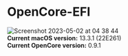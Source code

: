 # OpenCore-EFI
![Screenshot 2023-05-02 at 04 38 44](https://user-images.githubusercontent.com/56915010/235568989-5615f9c6-a8e1-4b76-8b38-ead6af3d5fb8.png) \
**Current macOS version:** 13.3.1 (22E261) \
**Current OpenCore version:** 0.9.1
